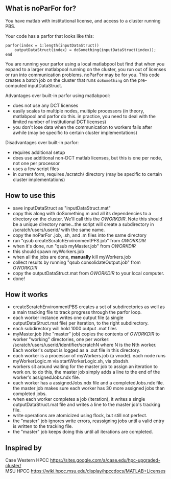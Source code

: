 What is noParFor for?
----------

You have matlab with institutional license, and access to a cluster running PBS.

Your code has a parfor that looks like this:

    parfor(index = 1:length(inputDataStruct))
        outputDataStruct(index) = doSomething(inputDataStruct(index));
    end

You are running your parfor using a local matlabpool but find that when you expand to a larger matlabpool running on the cluster, you run out of licenses or run into communication problems.  noParFor may be for you.  This code creates a batch job on the cluster that runs `doSomething` on the pre-computed inputDataStruct.

Advantages over built-in parfor using matlabpool:

* does not use any DCT licenses
* easily scales to multiple nodes, multiple processors (in theory, matlabpool and parfor do this. in practice, you need to deal with the limited number of institutional DCT licenses)
* you don't lose data when the communication to workers fails after awhile (may be specific to certain cluster implementations)

Disadvantages over built-in parfor:

* requires additional setup
* does use additional non-DCT matlab licenses, but this is one per node, not one per processor
* uses a few script files
* in current form, requires /scratch/ directory (may be specific to certain cluster implementations)

How to use this
----------

* save inputDataStruct as "inputDataStruct.mat"
* copy this along with doSomething.m and all its dependencies to a directory on the cluster. We'll call this the *OWORKDIR*. Note this should be a unique directory name...the script will create a subdirectory in /scratch/users/userid/ with the same name.
* copy the noParFor .job, .sh, and .m files into the same directory
* run "qsub createScratchEnvironmentPFS.job" from *OWORKDIR*
* when it's done, run "qsub myMaster.job" from *OWORKDIR*
* this should spawn myWorkers.job
* when all the jobs are done, **manually** kill myWorkers.job
* collect results by running "qsub consolidateOutput.job" from *OWORKDIR*
* copy the outputDataStruct.mat from *OWORKDIR* to your local computer.
* done!

How it works
-----------

* createScratchEnvironmentPBS creates a set of subdirectories as well as a main tracking file to track progress through the parfor loop.
* each worker instance writes one output file (a single outputDataStruct.mat file) per iteration, to the right subdirectory.
* each subdirectory will hold 1000 output .mat files
* myMaster.job (the "master" job) copies the contents of *OWORKDIR* to worker "working" directories, one per worker: /scratch/users/userid/identifier/scratchN where N is the Nth worker. Each worker's output is logged as a .out file in this directory.
* each worker is a processor of myWorkers.job (a vnode). each node runs myWorkerLogic.m via startWorkerLogic.sh, via pbsdsh.
* workers sit around waiting for the master job to assign an iteration to work on. to do this, the master job simply adds a line to the end of the worker's assignedJobs.ndx file.
* each worker has a assignedJobs.ndx file and a completedJobs.ndx file. the master job makes sure each worker has 30 more assigned jobs than completed jobs.
* when each worker completes a job (iteration), it writes a single outputDataStruct.mat file and writes a line to the master job's tracking file.
* write operations are atomicized using flock, but still not perfect.
* the "master" job ignores write errors, reassigning jobs until a valid entry is written to the tracking file.
* the "master" job keeps doing this until all iterations are completed.


Inspired by
-----------

Case Western HPCC https://sites.google.com/a/case.edu/hpc-upgraded-cluster/  
MSU HPCC https://wiki.hpcc.msu.edu/display/hpccdocs/MATLAB+Licenses
